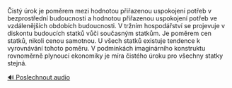 
Čistý úrok je poměrem mezi hodnotou přiřazenou uspokojení potřeb v bezprostřední budoucnosti a hodnotou přiřazenou uspokojení potřeb ve vzdálenějších obdobích budoucnosti. V tržním hospodářství se projevuje v diskontu budoucích statků vůči současným statkům. Je poměrem cen statků, nikoli cenou samotnou. U všech statků existuje tendence k vyrovnávání tohoto poměru. V podmínkách imaginárního konstruktu rovnoměrně plynoucí ekonomiky je míra čistého úroku pro všechny statky stejná.

[🔊 Poslechnout audio](/data/7-paragraphs/audio/chapter_95/para_007-ist-rok-je-pomrem-mezi-hodnotou-piazenou-usp.mp3)
